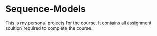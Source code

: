 # Sequence-Models

This is my personal projects for the course.
It contains all assignment soultion required to complete the course.
